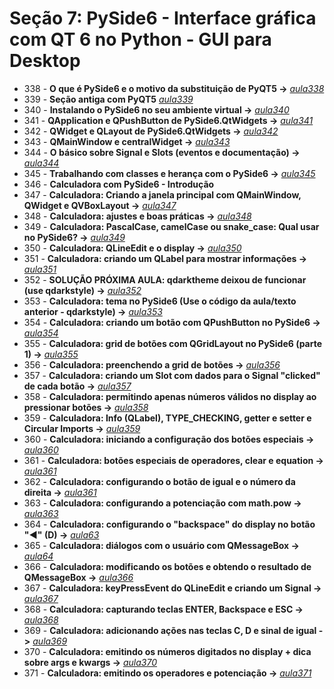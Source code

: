 # Seção 7: PySide6 - Interface gráfica com QT 6 no Python - GUI para Desktop

- 338 - **O que é PySide6 e o motivo da substituição de PyQT5 ->** *[aula338](aula338.md)*
- 339 - **Seção antiga com PyQT5** *[aula339](./aulaPyQT/)*
- 340 - **Instalando o PySide6 no seu ambiente virtual ->** *[aula340](aula340.py)*
- 341 - **QApplication e QPushButton de PySide6.QtWidgets ->** *[aula341](aula341.py)*
- 342 - **QWidget e QLayout de PySide6.QtWidgets ->** *[aula342](aula342.py)*
- 343 - **QMainWindow e centralWidget ->** *[aula343](aula343.py)*
- 344 - **O básico sobre Signal e Slots (eventos e documentação) ->** *[aula344](aula344.py)*
- 345 - **Trabalhando com classes e herança com o PySide6 ->** *[aula345](aula345.py)*
- 346 - **Calculadora com PySide6 - Introdução**
- 347 - **Calculadora: Criando a janela principal com QMainWindow, QWidget e QVBoxLayout ->** *[aula347](./aula_calculadora/)*
- 348 - **Calculadora: ajustes e boas práticas ->** *[aula348](./aula_calculadora/)*
- 349 - **Calculadora: PascalCase, camelCase ou snake_case: Qual usar no PySide6? ->** *[aula349](./aula_calculadora/)*
- 350 - **Calculadora: QLineEdit e o display ->** *[aula350](./aula_calculadora/)*
- 351 - **Calculadora: criando um QLabel para mostrar informações ->** *[aula351](./aula_calculadora/)*
- 352 - **SOLUÇÃO PRÓXIMA AULA: qdarktheme deixou de funcionar (use qdarkstyle) ->** *[aula352](aula352.md)*
- 353 - **Calculadora: tema no PySide6 (Use o código da aula/texto anterior - qdarkstyle) ->** *[aula353](./aula_calculadora/)*
- 354 - **Calculadora: criando um botão com QPushButton no PySide6 ->** *[aula354](./aula_calculadora/)*
- 355 - **Calculadora: grid de botões com QGridLayout no PySide6 (parte 1) ->** *[aula355](./aula_calculadora/)*
- 356 - **Calculadora: preenchendo a grid de botões ->** *[aula356](./aula_calculadora/)*
- 357 - **Calculadora: criando um Slot com dados para o Signal "clicked" de cada botão ->** *[aula357](./aula_calculadora/)*
- 358 - **Calculadora: permitindo apenas números válidos no display ao pressionar botões ->** *[aula358](./aula_calculadora/)*
- 359 - **Calculadora: Info (QLabel), TYPE_CHECKING, getter e setter e Circular Imports ->** *[aula359](./aula_calculadora/)*
- 360 - **Calculadora: iniciando a configuração dos botões especiais ->** *[aula360](./aula_calculadora/)*
- 361 - **Calculadora: botões especiais de operadores, clear e equation ->** *[aula361](./aula_calculadora/)*
- 362 - **Calculadora: configurando o botão de igual e o número da direita ->** *[aula361](./aula_calculadora/)*
- 363 - **Calculadora: configurando a potenciação com math.pow ->** *[aula363](./aula_calculadora/)*
- 364 - **Calculadora: configurando o "backspace" do display no botão "◀" (D) ->** *[aula63](./aula_calculadora/)*
- 365 - **Calculadora: diálogos com o usuário com QMessageBox ->** *[aula64](./aula_calculadora/)*
- 366 - **Calculadora: modificando os botões e obtendo o resultado de QMessageBox ->** *[aula366](./aula_calculadora/)*
- 367 - **Calculadora: keyPressEvent do QLineEdit e criando um Signal ->** *[aula367](./aula_calculadora/)*
- 368 - **Calculadora: capturando teclas ENTER, Backspace e ESC ->** *[aula368](./aula_calculadora/)*
- 369 - **Calculadora: adicionando ações nas teclas C, D e sinal de igual ->** *[aula369](./aula_calculadora)*
- 370 - **Calculadora: emitindo os números digitados no display + dica sobre args e kwargs ->** *[aula370](./aula_calculadora/)*
- 371 - **Calculadora: emitindo os operadores e potenciação ->** *[aula371](./aula_calculadora/)*